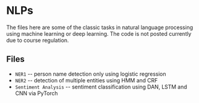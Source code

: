 # NLPs

The files here are some of the classic tasks in natural language processing using machine learning or deep learning. The code is not posted currently due to course regulation.

## Files
- `NER1` -- person name detection only using logistic regression
- `NER2` -- detection of multiple entities using HMM and CRF
- `Sentiment Analysis` -- sentiment classification using DAN, LSTM and CNN via PyTorch
